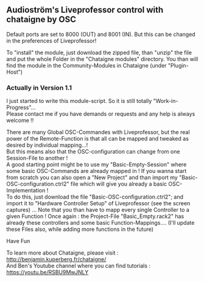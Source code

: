 ## Audioström's Liveprofessor control with chataigne by OSC
Default ports are set to  8000 (OUT) and 8001 (IN). But this can be changed in the preferences of Liveprofessor!

To "install" the module, just download the zipped file, than "unzip" the file and put the whole Folder in the "Chataigne modules" directory. You than will find the module in the Community-Modules in Chataigne (under "Plugin-Host")

### Actually  in Version 1.1
I just started to write this module-script. So it is still totally "Work-in-Progress"...   
Please contact me if you have demands or requests and any help is always welcome !!

There are many Global OSC-Commandes with Liveprofessor, but the real power of the Remote-Function is that all can be mapped and tweaked as desired by individual mapping...!   
But this means also that the OSC-configuration can change from one Session-File to another !   
A good starting point might be to use my "Basic-Empty-Session" where some basic OSC-Commands are already mapped in ! If you wanna start from scratch you can also open a "New Project" and than import my "Basic-OSC-configuration.ctrl2" file which will give you already a basic OSC-Implementation !   
To do this, just download the file "Basic-OSC-configuration.ctrl2"; and import it to "Hardware Controller Setup" of Liveprofessor (see the screen captures) ... Note that you than have to mapp every single Controller to a given Function ! Once again : the Project-File "Basic_Empty.rack2" has already these controllers and some basic Function-Mappings.... (I'll update these Files also, while adding more functions in the future)

Have Fun

To learn more about Chataigne, please visit : http://benjamin.kuperberg.fr/chataigne/    
And Ben's Youtube channel where you can find tutorials : https://youtu.be/RSBU9MwJNLY
